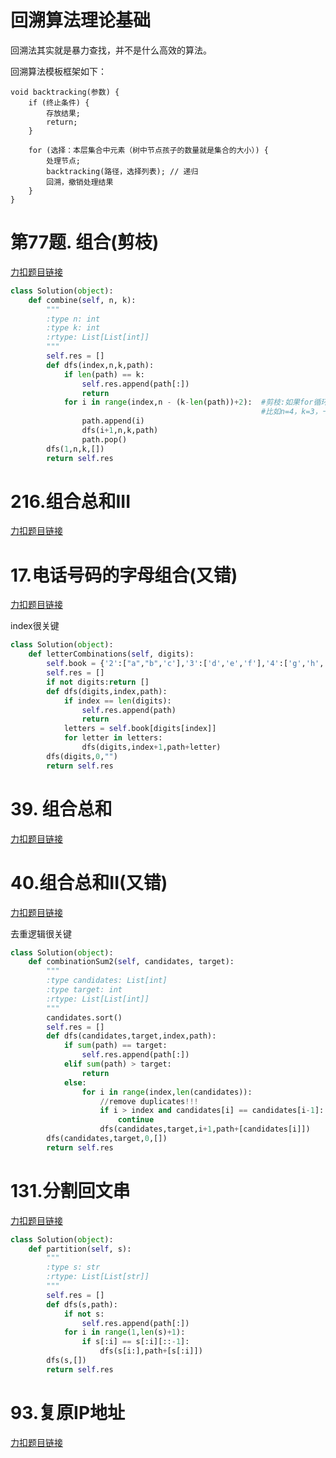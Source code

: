 # 回溯算法理论基础 

回溯法其实就是暴力查找，并不是什么高效的算法。

回溯算法模板框架如下：

```
void backtracking(参数) {
    if (终止条件) {
        存放结果;
        return;
    }

    for (选择：本层集合中元素（树中节点孩子的数量就是集合的大小）) {
        处理节点;
        backtracking(路径，选择列表); // 递归
        回溯，撤销处理结果
    }
}
```

# 第77题. 组合(剪枝)

[力扣题目链接](https://leetcode.cn/problems/combinations/ )
```py
class Solution(object):
    def combine(self, n, k):
        """
        :type n: int
        :type k: int
        :rtype: List[List[int]]
        """
        self.res = []
        def dfs(index,n,k,path):
            if len(path) == k:
                self.res.append(path[:])
                return
            for i in range(index,n - (k-len(path))+2):  #剪枝:如果for循环选择的起始位置之后的元素个数 已经不足 我们需要的元素个数了，那么就没有必要搜索了。
                                                        #比如n=4，k=3，一个空path至少要从2开始搜索，3和4开始的可以剪去。
                path.append(i)
                dfs(i+1,n,k,path)
                path.pop()
        dfs(1,n,k,[])
        return self.res
```

# 216.组合总和III

[力扣题目链接](https://leetcode.cn/problems/combination-sum-iii/)

# 17.电话号码的字母组合(又错)

[力扣题目链接](https://leetcode.cn/problems/letter-combinations-of-a-phone-number/)

index很关键

```py
class Solution(object):
    def letterCombinations(self, digits):
        self.book = {'2':["a","b",'c'],'3':['d','e','f'],'4':['g','h','i'],'5':['j','k','l'],'6':['m','n','o'],'7':['p','q','r','s'],'8':['t','u','v'],'9':['w','x','y','z']}
        self.res = []
        if not digits:return []
        def dfs(digits,index,path):
            if index == len(digits):
                self.res.append(path)
                return
            letters = self.book[digits[index]]
            for letter in letters:
                dfs(digits,index+1,path+letter)
        dfs(digits,0,"")
        return self.res
```

# 39. 组合总和

[力扣题目链接](https://leetcode.cn/problems/combination-sum/)

# 40.组合总和II(又错)

[力扣题目链接](https://leetcode.cn/problems/combination-sum-ii/)

去重逻辑很关键

```py
class Solution(object):
    def combinationSum2(self, candidates, target):
        """
        :type candidates: List[int]
        :type target: int
        :rtype: List[List[int]]
        """
        candidates.sort()
        self.res = []
        def dfs(candidates,target,index,path):
            if sum(path) == target:
                self.res.append(path[:])
            elif sum(path) > target:
                return
            else:
                for i in range(index,len(candidates)):
                    //remove duplicates!!!
                    if i > index and candidates[i] == candidates[i-1]:
                        continue
                    dfs(candidates,target,i+1,path+[candidates[i]])
        dfs(candidates,target,0,[])
        return self.res
```
# 131.分割回文串

[力扣题目链接](https://leetcode.cn/problems/palindrome-partitioning/)

```py
class Solution(object):
    def partition(self, s):
        """
        :type s: str
        :rtype: List[List[str]]
        """
        self.res = []
        def dfs(s,path):
            if not s:
                self.res.append(path[:])
            for i in range(1,len(s)+1):
                if s[:i] == s[:i][::-1]:
                    dfs(s[i:],path+[s[:i]])
        dfs(s,[])
        return self.res
```

# 93.复原IP地址

[力扣题目链接](https://leetcode.cn/problems/restore-ip-addresses/)


